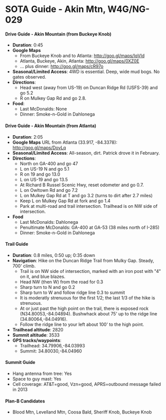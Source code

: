 # SOTA Guide - Akin Mtn, W4G/NG-029

#### Drive Guide - Akin Mountain (from Buckeye Knob)

* **Duration**: 0:45
* **Google Maps** 
     * From Buckeye Knob and to Atlanta: http://goo.gl/maps/IqVId
     * Atlanta, Buckeye, Akin, Atlanta:  http://goo.gl/maps/0XZ0E
     * ... plus dinner: http://goo.gl/maps/cR97o
* **Seasonal/Limited Access**: 4WD is essential.  Deep, wide mud bogs.  No gates observed.
* **Directions**:
     * Head west (away from US-19) on Duncan Ridge Rd (USFS-39) and go 5.2
     * R on Mulkey Gap Rd and go 2.8.
* **Food**: 
     * Last McDonalds: None
     * Dinner: Smoke-n-Gold in Dahlonega

#### Drive Guide - Akin Mountain (from Atlanta)

* **Duration**: 2:05
* **Google Maps** URL from Atlanta (33.917, -84.3378): http://goo.gl/maps/DovLq
* **Seasonal/Limited Access**: All-season, dirt. Patrick drove it in February.
* **Directions**:
     * North on GA-400 and go 47
     * L on US-19 N and go 5.1
     * R on 19 and go 13.0
     * L on US-19 and go 13.5
     * At Richard B Russel Scenic Hwy, reset odometer and go 0.7.
     * L on Owltown Rd and go 7.2
     * L on Mulkey Gap Rd at T and go 3.2 (turns to dirt after 2.7 miles)
     * Keep L on Mulkey Gap Rd at fork and go 1.4
     * Park at multi-road and trail intersection.  Trailhead is on NW side of intersection.
* **Food**
     * Last McDonalds: Dahlonega
     * Penultimate McDonalds: GA-400 at GA-53 (38 miles north of I-285)
     * Dinner: Smoke-n-Gold in Dahlonega

#### Trail Guide

* **Duration**: 0.8 miles, 0:50 up; 0:35 down 
* **Navigation**: Hike on the Duncan Ridge Trail from Mulky Gap. Steady, 700' climb.
     * Trail is on NW side of intersection, marked with an iron post with "4" on it, and blue blazes.
     * Head NW (then W) from the road for 0.3
     * Sharp turn to N and go 0.2
     * Sharp turn to W and follow ridge line 0.3 to summit
     * It is moderatly strenuous for the first 1/2; the last 1/3 of the hike is strenuous.
     * At or just past the high point on the trail, there is exposed rock (N34.80053,-84.04894).  Bushwhack about 75' up to the ridge line (34.80064,-84.04916).  
     * Follow the ridge line to your left about 100' to the high point.
* **Trailhead altitude**: 2820
* **Summit altitude**: 3533
* **GPS tracks/waypoints**:
     * Trailhead: 34.79906,-84.03993
     * Summit: 34.80030,-84.04960

#### Summit Guide

* Hang antenna from tree: Yes
* Space to guy mast: Yes
* Cell coverage: AT&T=good, Vzn=good, APRS=outbound message failed in 2013

#### Plan-B Candidates

* Blood Mtn, Levelland Mtn, Coosa Bald, Sheriff Knob, Buckeye Knob
